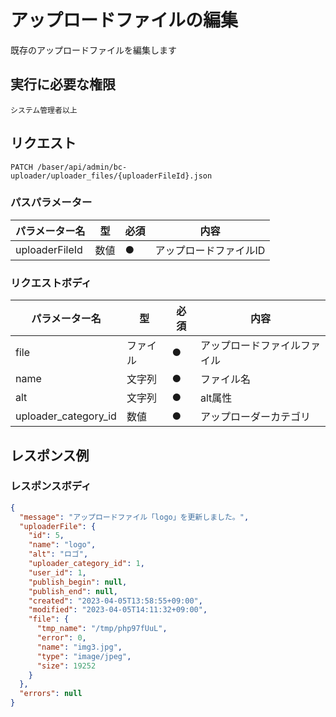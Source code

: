 # アップロードファイルの編集

既存のアップロードファイルを編集します

## 実行に必要な権限

```
システム管理者以上
```

## リクエスト
```
PATCH /baser/api/admin/bc-uploader/uploader_files/{uploaderFileId}.json
```

### パスパラメーター

| パラメーター名   | 型   | 必須  | 内容        |
|-----------|-----|-----|-----------|
| uploaderFileId   | 数値  | ●   | アップロードファイルID       |


### リクエストボディ

| パラメーター名 | 型    | 必須  | 内容             |
|---------|------|-----|----------------|
| file    | ファイル | ●   | アップロードファイルファイル |
| name    | 文字列   | ●   | ファイル名 |
| alt    | 文字列   | ●   | alt属性 |
| uploader_category_id    | 数値   | ●   | アップローダーカテゴリ |


## レスポンス例

### レスポンスボディ

```json
{
  "message": "アップロードファイル「logo」を更新しました。",
  "uploaderFile": {
    "id": 5,
    "name": "logo",
    "alt": "ロゴ",
    "uploader_category_id": 1,
    "user_id": 1,
    "publish_begin": null,
    "publish_end": null,
    "created": "2023-04-05T13:58:55+09:00",
    "modified": "2023-04-05T14:11:32+09:00",
    "file": {
      "tmp_name": "/tmp/php97fUuL",
      "error": 0,
      "name": "img3.jpg",
      "type": "image/jpeg",
      "size": 19252
    }
  },
  "errors": null
}
```
